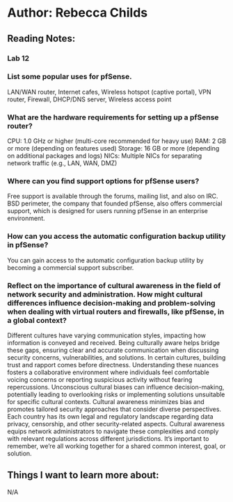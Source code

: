 # Author: Rebecca Childs
## Reading Notes:
### Lab 12

### List some popular uses for pfSense.
LAN/WAN router, Internet cafes, Wireless hotspot (captive portal), VPN router, Firewall, DHCP/DNS server, Wireless access point
### What are the hardware requirements for setting up a pfSense router?
CPU: 1.0 GHz or higher (multi-core recommended for heavy use)
RAM: 2 GB or more (depending on features used)
Storage: 16 GB or more (depending on additional packages and logs)
NICs: Multiple NICs for separating network traffic (e.g., LAN, WAN, DMZ)
### Where can you find support options for pfSense users?
Free support is available through the forums, mailing list, and also on IRC. BSD perimeter, the company that founded pfSense, also offers commercial support, which is designed for users running pfSense in an enterprise environment.
### How can you access the automatic configuration backup utility in pfSense?
You can gain access to the automatic configuration backup utility by becoming a commercial support subscriber. 
### Reflect on the importance of cultural awareness in the field of network security and administration. How might cultural differences influence decision-making and problem-solving when dealing with virtual routers and firewalls, like pfSense, in a global context?
Different cultures have varying communication styles, impacting how information is conveyed and received. Being culturally aware helps bridge these gaps, ensuring clear and accurate communication when discussing security concerns, vulnerabilities, and solutions.
In certain cultures, building trust and rapport comes before directness. Understanding these nuances fosters a collaborative environment where individuals feel comfortable voicing concerns or reporting suspicious activity without fearing repercussions.
Unconscious cultural biases can influence decision-making, potentially leading to overlooking risks or implementing solutions unsuitable for specific cultural contexts. Cultural awareness minimizes bias and promotes tailored security approaches that consider diverse perspectives.
Each country has its own legal and regulatory landscape regarding data privacy, censorship, and other security-related aspects. Cultural awareness equips network administrators to navigate these complexities and comply with relevant regulations across different jurisdictions.
It’s important to remember, we’re all working together for a shared common interest, goal, or solution.

## Things I want to learn more about:
N/A